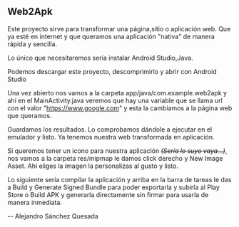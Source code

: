 ## Web2Apk
Este proyecto sirve para transformar una página,sitio o aplicación web. Que ya esté en internet y que queramos una aplicación "nativa" de manera rápida y sencilla.

Lo único que necesitaremos sería instalar Android Studio,Java.

Podemos descargar este proyecto, descomprimirlo y abrir con Android Studio

Una vez abierto nos vamos a la carpeta app/java/com.example.web2apk y ahí en el MainActivity.java veremos que hay una variable que se llama url con el valor "https://www.google.com" y esta la cambiamos a la página web que queramos.

Guardamos los resultados. Lo comprobamos dándole a ejecutar en el emulador y listo. Ya tenemos nuestra web transformada en aplicación.

Si queremos tener un icono para nuestra aplicación *~~(Sería lo suyo vaya...)~~*, nos vamos a la carpeta res/mipmap le damos click derecho y New Image Asset. Ahí eliges la imagen la personalizas al gusto y listo.

Lo siguiente sería compilar la aplicación y arriba en la barra de tareas le das a Build y Generate Signed Bundle para poder exportarla y subirla al Play Store o Build APK y generarla directamente sin firmar para usarla de manera inmediata.


--
Alejandro Sánchez Quesada 
